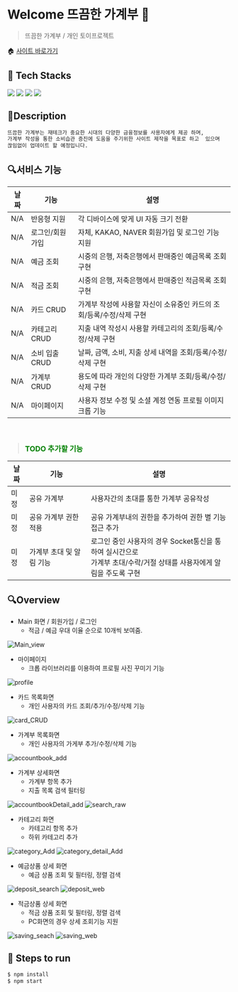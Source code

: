 # Welcome  뜨끔한 가계부 🤑

> 뜨끔한 가계부 / 개인 토이프로젝트

🏠 [사이트 바로가기](https://cash.sundry.ninja)

## 🔨 Tech Stacks

<img src="https://img.shields.io/badge/html5-E34F26?style=for-the-badge&logo=html5&logoColor=white">
<img src="https://img.shields.io/badge/css-1572B6?style=for-the-badge&logo=css3&logoColor=white">
<img src="https://img.shields.io/badge/react-61DAFB?style=for-the-badge&logo=react&logoColor=black">
<img src="https://img.shields.io/badge/typescript-3178C6?style=for-the-badge&logo=typescript&logoColor=black">

<Br/>

## 📄Description
```sh
뜨끔한 가계부는 재테크가 중요한 시대의 다양한 금융정보를 사용자에게 제공 하며,
가계부 작성을 통한 소비습관 증진에 도움을 주기위한 사이트 제작을 목표로 하고  있으며 
끊임없이 업데이트 할 예정입니다.
```

## 🔍서비스 기능
|날짜|기능|설명|
|----|---|---|
|N/A|반응형 지원| 각 디바이스에 맞게 UI 자동 크기 전환 |
|N/A|로그인/회원가입| 자체, KAKAO, NAVER 회원가입 및 로그인 기능 지원
|N/A|예금 조회| 시중의 은행, 저축은행에서 판매중인 예금목록 조회 구현
|N/A|적금 조회| 시중의 은행, 저축은행에서 판매중인 적금목록 조회 구현
|N/A|카드 CRUD| 가계부 작성에 사용할 자신이 소유중인 카드의 조회/등록/수정/삭제 구현
|N/A|카테고리 CRUD| 지출 내역 작성시 사용할 카테고리의 조회/등록/수정/삭제 구현
|N/A|소비 입출 CRUD| 날짜, 금액, 소비, 지출 상세 내역을 조회/등록/수정/삭제 구현
|N/A|가계부 CRUD| 용도에 따라 개인의 다양한 가계부 조회/등록/수정/삭제 구현
|N/A|마이페이지| 사용자 정보 수정 및 소셜 계정 연동 프로필 이미지 크롭 기능

<br/>

> ### <span style="color:green">**TODO** 추가할 기능</span>

|날짜|기능|설명|
|----|---|---|
|미정|공유 가계부| 사용자간의 초대를 통한 가계부 공유작성
|미정|공유 가계부 권한 적용| 공유 가계부내의 권한을 추가하여 권한 별 기능 접근 추가
|미정|가계부 초대 및 알림 기능| 로그인 중인 사용자의 경우 Socket통신을 통하여 실시간으로 <br/>가계부 초대/수락/거절 상태를 사용자에게 알림을 주도록 구현

## 🔍Overview

- Main 화면 / 회원가입 / 로그인
  - 적금 / 예금 우대 이율 순으로 10개씩 보여줌.

![Main_view](info/main_mobile.gif)

- 마이페이지
  - 크롭 라이브러리를 이용하여 프로필 사진 꾸미기 기능

![profile](info/profile_image.gif)

- 카드 목록화면
  - 개인 사용자의 카드 조회/추가/수정/삭제 기능 

![card_CRUD](info/card_CRUD.gif)


- 가계부 목록화면
  - 개인 사용자의 가게부 추가/수정/삭제 기능

![accountbook_add](info/add_accountbook.gif)

- 가계부 상세화면
  - 가계부 항목 추가
  - 지출 목록 검색 필터링

![accountbookDetail_add](info/add_raw.gif)
![search_raw](info/search_raw.gif)

- 카테고리 화면
  - 카테고리 항목 추가
  - 하위 카테고리 추가

![category_Add](info/add_category.gif)
![category_detail_Add](info/add_categorydetail.gif)


- 예금상품 상세 화면
  - 예금 상품 조회 및 필터링, 정렬 검색
  
![deposit_search](info/search_deposit.gif)
![deposit_web](info/deposit_web.gif)


- 적금상품 상세 화면
  - 적금 상품 조회 및 필터링, 정렬 검색
  - PC화면의 경우 상세 조회기능 지원

![saving_seach](info/search_saving.gif)
![saving_web](info/saving_web.gif)


## 🏃 Steps to run
```sh
$ npm install
$ npm start
```